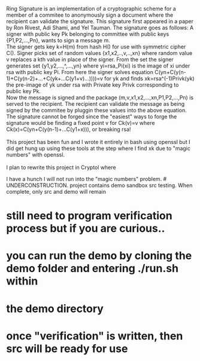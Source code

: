 Ring Signature is an implementation of a cryptographic scheme for a member 
 of a commitee to anonymously sign a document where the recipient can validate 
 the signature. This signature first appeared in a paper by Ron Rivest, 
 Adi Shami, and Yel Tauman.
The signature goes as follows:
 A signer with public key Pk belonging to committee with public keys {P1,P2,...,Pn}, wants to 
 sign a message m.<br> The signer gets key k=H(m) from hash H() for use with 
 symmetric cipher C(). Signer picks set of random values {x1,x2,..,v,..,xn} 
 where random value v replaces a kth value in place of the signer. From the 
 set the signer generates set {y1,y2,...,^,...,yn} where yi=rsa_Pi(xi) is the 
 image of xi under rsa with public key Pi. From here the signer solves equation
 C(yn+C(y(n-1)+C(y(n-2)+...+C(yk+...C(y1+v)...))))=v for yk and finds 
 xk=rsa^(-1)Privk(yk) the pre-image of yk under rsa with Private key Privk
 corresponding to public key Pk.<br>Now the message is signed and the package 
 (m,v,x1,x2,...,xn,P1,P2,...,Pn) is served to the recipient.
 The recipient can validate the message as being signed by the commitee by 
 pluggin these values into the above equation. The signature cannot be forged
 since the "easiest" ways to forge the signature would be finding a fixed point
 v for Ck(v)=v where Ck(x)=C(yn+C(y(n-1)+...C(y1+x))), or breaking rsa!<br><br>
 This project has been fun and I wrote it entirely in bash using openssl but I 
 did get hung up using these tools at the step where I find xk due to "magic 
 numbers" with openssl.<br><br>I plan to rewrite this project in Cryptol where
 

I have a hunch I will not run into the "magic numbers" problem. # UNDERCONSTRUCTION. project contains demo sandbox src testing. When complete, only src and demo will remain


# still need to program verification process but if you are curious..

# you can run the demo by cloning the demo folder and entering ./run.sh within
# the demo directory

# once "verification" is written, then src will be ready for use
